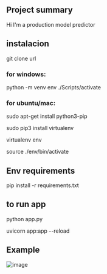 

## Project summary
Hi I'm a production model predictor

## instalacion 

git clone url

### for windows:
python -m venv env
./Scripts/activate

### for ubuntu/mac:

sudo apt-get install python3-pip

sudo pip3 install virtualenv 

virtualenv env 

source ./env/bin/activate
## Env requirements
pip install -r requirements.txt

## to run app
python app.py

uvicorn app:app --reload


## Example

![image](https://user-images.githubusercontent.com/31476977/133299236-8ca8c7f3-bc4d-4d0c-a88e-3498fed58365.png)

